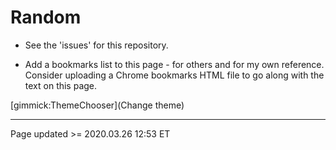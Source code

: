 [//]: # ( This is where you should put your notes about setting up the MDwiki for the first time; and/or maybe create a blog post about it, with a document here or in Google Drive.)

# Random

 * See the 'issues' for this repository.
 
 * Add a bookmarks list to this page - for others and for my own reference.  Consider uploading a Chrome bookmarks HTML file to go along with the text on this page.
 
[gimmick:ThemeChooser](Change theme)

<hr class="tight"><p class="timestamp">Page updated >= 2020.03.26 12:53 ET</p>
